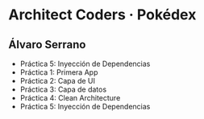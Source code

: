 # Architect Coders · Pokédex

## Álvaro Serrano

- Práctica 5: Inyección de Dependencias
- Práctica 1: Primera App
- Práctica 2: Capa de UI
- Práctica 3: Capa de datos
- Práctica 4: Clean Architecture
- Práctica 5: Inyección de Dependencias
